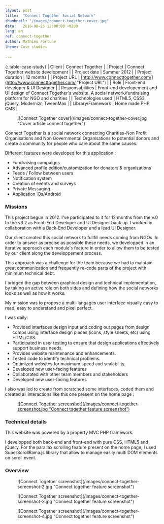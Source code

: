 ```yaml
---
layout: post
title:  "Connect Together Social Network"
thumbnail: "/images/connect-together-cover.jpg"
date:   2016-08-26 12:00:00 +0200
lang: en
ref: connect-together
author: Mathieu Fortune
theme: Case studies

---
```


{:.table-case-study}
| Client            | Connect Together |
| Project           | Connect Together website development |
| Project date      | Summer 2012 |
| Project duration  | 12 months |
| Project URL       | [http://www.connecttogether.com/](http://www.connecttogether.com/ "Project URL") |
| Role              | Front-end developer & UI Designer |
| Responsabilities  | Front-end developement and UI design of Connect Together's website. A social network/fundraising platform for NGO and charities |
| Technologies used | HTML5, CSS3, jQuery, Modernizr, TweenMax |
| Library/Framework | Home made PHP CMS |


<div class="large">
  <figure markdown="1" class="text-center">
  ![Connect Together cover](/images/connect-together-cover.jpg "Cover article connect together")
  </figure>
</div>

Connect Together is a social network connecting Charities-Non Profit Organisations and Non Governmental Organisations to potential donors and create a community for people who care about the same causes.

Different features were developed for this application :

* Fundraising campaigns
* Advanced profile edition/customization for donators & organizations
* Feeds / Follow between users
* Notification system
* Creation of events and surveys
* Private Messaging
* Application IOs/Android


### Missions

This project begun in 2012. I've participated to it for 12 months from the v.0 to the v3.2 as Front-End Developer and UI Designer back up. I worked in collaboration with a Back-End Developer and a lead UI Designer.

Our client created this social network to fullfill needs coming from NGOs. In order to answer as precise as possible these needs, we developped in an iterative approach each module's feature in order to allow them to be tested by our client along the developpement process.

This approach was a challenge for the team because we had to maintain great communication and frequently re-code parts of the project with minimum technical debt.

I bridged the gap between graphical design and technical implementation, by taking an active role on both sides and defining how the social networks looks as well as how it works.

My mission was to propose a multi-langages user interface visually easy to read, easy to understand and pixel perfect.

I was daily:

* Provided interfaces design input and coding out pages from design comps using  interface design pieces (icons, style sheets, etc) using HTML/CSS.
* Participated in user testing to ensure that design applications effectively support business needs.
* Provides website maintenance and enhancements.
* Tested code to identify technical problems.
* Optimized websites for maximum speed and scalability.
* Developed new user-facing features
* Collaborated with other team members and stakeholders
* Developed new user-facing features

I also was led to create from scratched some interfaces, coded them and created all interactions like this one present on the home page :

<figure markdown="1" class="text-center">
<a href="http://www.connecttogether.com/" title="Connect Together scrolling feature">
  ![Connect Together screenshot](/images/connect-together-screenshot.jpg "Connect together feature screenshot")
</a>
</figure>


### Technical details

This website was powered by a property MVC PHP framework.

I developped both back-end and front-end with pure CSS, HTML5 and jQuery. For the parallax scrolling feature present on the home page, I used SuperScrollRama.js library that allow to manage easily multi DOM elements on scroll event.


### Overview

<figure markdown="1" class="text-center">
![Connect Together screenshot](/images/connect-together-screenshot-2.jpg "Connect together feature screenshot")
</figure>
<figure markdown="1" class="text-center">
![Connect Together screenshot](/images/connect-together-screenshot-3.jpg "Connect together feature screenshot")
</figure>
<figure markdown="1" class="text-center">
![Connect Together screenshot](/images/connect-together-screenshot-4.jpg "Connect together feature screenshot")
</figure>


